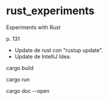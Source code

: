 # rust_experiments
Experiments with Rust

p. 131

- Update de rust con "rustup update".
- Update de IntelliJ Idea.



cargo build

cargo run

cargo doc --open


